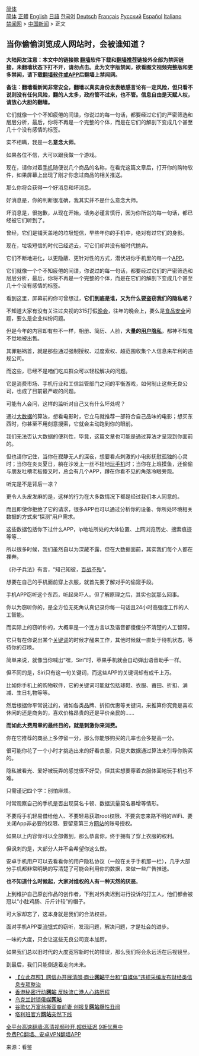  <!-- 面包屑导航 --> <div class="breadcrumb"><!-- GTranslate: https://gtranslate.io/ -->  <div class="switcher notranslate">  <div class="selected">  <a href="#" onclick="return false;"> 简体</a>  </div>  <div class="option">  <a href="https://www.bannedbook.org" onclick="doGTranslate('zh-CN|zh-CN');jQuery('div.switcher div.selected a').html(jQuery(this).html());return false;" title="简体中文" class="nturl selected"> 简体</a>  <a href="https://www.bannedbook.org/zh-tw/" onclick="doGTranslate('zh-CN|zh-TW');jQuery('div.switcher div.selected a').html(jQuery(this).html());return false;" title="繁體中文" class="nturl"> 正體</a>  <a href="https://www.bannedbook.org/en/" onclick="doGTranslate('zh-CN|en');jQuery('div.switcher div.selected a').html(jQuery(this).html());return false;" title="English" class="nturl"> English</a>  <a href="https://www.bannedbook.org/ja/" onclick="doGTranslate('zh-CN|ja');jQuery('div.switcher div.selected a').html(jQuery(this).html());return false;" title="日本語" class="nturl"> 日語</a>  <a href="https://www.bannedbook.org/ko/" onclick="doGTranslate('zh-CN|ko');jQuery('div.switcher div.selected a').html(jQuery(this).html());return false;" title="한국어" class="nturl"> 한국어</a>  <a href="https://www.bannedbook.org/de/" onclick="doGTranslate('zh-CN|de');jQuery('div.switcher div.selected a').html(jQuery(this).html());return false;" title="Deutsch" class="nturl"> Deutsch</a>  <a href="https://www.bannedbook.org/fr/" onclick="doGTranslate('zh-CN|fr');jQuery('div.switcher div.selected a').html(jQuery(this).html());return false;" title="Français" class="nturl"> Français</a>  <a href="https://www.bannedbook.org/ru/" onclick="doGTranslate('zh-CN|ru');jQuery('div.switcher div.selected a').html(jQuery(this).html());return false;" title="Русский" class="nturl"> Русский</a>  <a href="https://www.bannedbook.org/es/" onclick="doGTranslate('zh-CN|es');jQuery('div.switcher div.selected a').html(jQuery(this).html());return false;" title="Español" class="nturl"> Español</a>  <a href="https://www.bannedbook.org/it/" onclick="doGTranslate('zh-CN|it');jQuery('div.switcher div.selected a').html(jQuery(this).html());return false;" title="Italiano" class="nturl"> Italiano</a>  </div>  </div>      <div class='breadcrumb-sub'><!-- Breadcrumb NavXT 6.3.0 --> <a href="https://www.bannedbook.org/" class="home">禁闻网</a> &gt; <a href="https://www.bannedbook.org/bnews/cnnews/" class="category">中国新闻</a> &gt; 正文</div></div><h2>当你偷偷浏览成人网站时，会被谁知道？</h2> <p class="notice"><b>大陆网友注意：本文中的链接除 <a href="https://github.com/bannedbook/fanqiang" >翻墙</a>软件下载和<a href="https://github.com/killgcd/justmysocks/blob/master/README.md">翻墙推荐</a>链接外全部为禁网链接，未翻墙状态下打不开，请勿点击。此为文字版禁闻，欲看图文视频完整版和更多禁闻，请下载<a href="https://github.com/bannedbook/fanqiang">翻墙软件或APP</a>后翻墙上禁闻网。</p><p>备注：翻墙看新闻非常安全，翻墙以真实身份发表敏感言论有一定风险，但只看不说则没有任何风险，翻的人太多，政府管不过来，也不管。信息自由是天赋人权，请放心大胆的翻墙。</b></p>  <div class="entry"> <p id="summary">它们就像一个个不知疲倦的间谍，你说过的每一句话，都要经过它们的严密筛选和层层分析，最后，你将不再是一个完整的个体，而是在它们的解剖下变成几个甚至几十个没有感情的标签。</p> <p>实不相瞒，我是一名<strong>意念大师</strong>。</p> <p>如果各位不信，大可以跟我做一个游戏。</p> <p>现在，请你对着<a href="https://www.bannedbook.org/bnews/tag/%e6%89%8b%e6%9c%ba/" class="st_tag internal_tag" rel="tag" title="标签 手机 下的日志">手机</a>随便说几个商品的名称，在看完这篇文章后，打开你的购物软件，如果屏幕上出现了刚才你念过商品的相关推送。</p> <p>那么你将会获得一个好消息和坏消息。</p> <p>好消息是，你的判断很准确，我其实并不是什么意念大师。</p> <p>坏消息是，很抱歉，从现在开始，请务必谨言慎行，因为你所说的每一句话，都已经被它们听到了。</p> <p>曾经，它们是铺天盖地的垃圾短信，早些年你的手机中，绝对有过它们的身影。</p> <p>现在，垃圾短信的时代已经远去，可它们却并没有被时代抛弃。</p> <p>它们不断地进化，以更隐蔽、更针对性的方式，潜伏进你手机里的每一个<a href="https://www.bannedbook.org/bnews/tag/app/" class="st_tag internal_tag" rel="tag" title="标签 APP 下的日志">APP</a>。</p> <p>它们就像一个个不知疲倦的间谍，你说过的每一句话，都要经过它们的严密筛选和层层分析，最后，你将不再是一个完整的个体，而是在它们的解剖下变成几个甚至几十个没有感情的标签。</p> <p>看到这里，屏幕前的你可曾想过，<strong>它们到底是谁，又为什么要盗窃我们的隐私呢？</strong></p> <p>不知道大家有没有关注过央视的315打假<span class='wp_keywordlink_affiliate'><a href="https://zh-cn.shenyunperformingarts.org/" title="晚会" target="_blank">晚会</a></span>，往年的晚会上，要么是<a href="https://www.bannedbook.org/bnews/tag/%e9%a3%9f%e5%93%81%e5%ae%89%e5%85%a8/" class="st_tag internal_tag" rel="tag" title="标签 食品安全 下的日志">食品安全</a>问题，要么是企业纠纷问题。</p>  <p>但是今年的内容却有些不一样，相册、简历、人脸，<strong>大量的<a href="https://www.bannedbook.org/bnews/tag/%E7%94%A8%E6%88%B7%E9%9A%90%E7%A7%81/" class="st_tag internal_tag" rel="tag" title="标签 用户隐私 下的日志">用户隐私</a></strong>，都神不知鬼不觉地被出售。</p> <p>其罪魁祸首，就是那些通过强制授权、过度索权、超范围收集个人信息来牟利的违规公司。</p> <p>而这些，已经不是咱们吃瓜群众可以轻松解决的问题。</p> <p>它是消费市场、手机行业和工信监管部门之间的平衡游戏，如何制止这些无良公司，也成了目前最严峻的问题。</p> <p>可能有人会问，这样的监听对自己又有什么坏处呢？</p> <p>通过<a href="https://www.bannedbook.org/bnews/tag/%e5%a4%a7%e6%95%b0%e6%8d%ae/" class="st_tag internal_tag" rel="tag" title="标签 大数据 下的日志">大数据</a>的算法，想看电影时，它立马就推荐一部符合自己品味的电影；想买东西时，你甚至不用刻意搜索，它就会主动跑到你的眼前。</p> <p>我们无法否认大数据的便利性，毕竟，这篇文章也可能是通过算法才呈现到你面前的。</p> <p>但也请你记住，当你在寂静无人的深夜，想要看点刺激的小电影抚慰孤独的心灵时；当你在炎炎夏日，躺在沙发上一丝不挂地<a href="https://www.bannedbook.org/bnews/tag/%E7%8E%A9%E6%89%8B%E6%9C%BA/" class="st_tag internal_tag" rel="tag" title="标签 玩手机 下的日志">玩手机</a>时；当你在上班摸鱼，还偷偷与朋友吐槽老板傻叉时，总会有几个APP，蹲在你看不见的角落冷眼旁观。</p> <p>听完是不是背后一凉？</p> <p>更令人头皮发麻的是，这样的行为在大多数情况下都是经过我们本人同意的。</p> <p>而且即使你拒绝了它的请求，很多APP也可以通过分析你的设备、你所处环境相关数据的方式来“探测”用户需求。</p> <p>这些数据包括你下过什么APP，ip地址所处的大体位置、上网浏览历史、搜索痕迹等等&#8230;</p> <p>所以很多时候，我们虽然自以为深藏不露，但在大数据面前，其实我们每个人都在裸奔。</p>  <p>《孙子兵法》有言，“知己知彼，<a href="https://www.bannedbook.org/bnews/tag/%E7%99%BE%E6%88%98%E4%B8%8D%E6%AE%86/" class="st_tag internal_tag" rel="tag" title="标签 百战不殆 下的日志">百战不殆</a>”。</p> <p>想要在自己的手机面前穿上衣服，就首先要了解对手的偷窥手段。</p> <p>手机APP窃听这个东西，听起来吓人。但了解原理之后，其实也就那么回事。</p> <p>你以为窃听你的，是全方位无死角认真记录你每一句话且24小时高强度工作的人工智能。</p> <p>而实际上的窃听你的，大概率是一个连方言以及谐音都傻傻分不清楚的人工智障。</p> <p>它只有在你说出某个<a href="https://www.bannedbook.org/bnews/tag/%e5%85%b3%e9%94%ae%e8%af%8d/" class="st_tag internal_tag" rel="tag" title="标签 关键词 下的日志">关键词</a>的时候才醒来工作，其他时候就一直处于待机状态，等待你的召唤。</p> <p>简单来说，就像当你喊出“嘿，Siri”时，苹果手机就会自动弹出语音助手一样。</p> <p>但不同的是，Siri只有这一句关键词，而这些APP的关键词却有成千上万。</p> <p>比如你手机上的购物软件，它的关键词可能就包括球鞋、衣服、莆田、折扣、满减、生日礼物等等。</p> <p>然后根据你平常说过的，诸如各类品牌、折扣优惠等关键词，来推算你究竟是喜欢休闲的还是商务的，喜欢价格昂贵的还是平价亲民的……</p> <p><strong>而如此大费周章的最终目的，就是刺激你来消费。</strong></p> <p>你在它推荐的商品上多停留一分，那么你能够购买的几率也会多提高一分。</p> <p>很可能你花了一个小时才挑选出来的好看衣服，只是大数据通过算法来引导你购买的。</p>  <p>隐私被看光、爱好被玩弄的感觉很不好受，但其实想要穿着衣服体面地玩手机也不难。</p> <p>只需谨记四个字：别怕麻烦。</p> <p>时常观察自己的手机是否出现莫名卡顿、数据流量莫名暴增等情形。</p> <p>不要将手机轻易借给他人、不要轻易获取root权限、不要贪恋来路不明的WiFi、要关闭App非必要的权限、要留意第三方<a href="https://www.bannedbook.org/bnews/tag/%e7%bd%91%e7%ab%99/" class="st_tag internal_tag" rel="tag" title="标签 网站 下的日志">网站</a>的账号授权。</p> <p>如果以上内容你可以全部做到，那么恭喜你，终于拥有了穿上衣服的权利。</p> <p>但讽刺的是，大部分人并不会希望你这么做。</p> <p>安卓手机用户可以去看看你的用户隐私协议（一般在关于手机那一栏），几乎大部分手机都非常明确的写清楚了可能会利用你的数据，来做一些广告推送。</p> <p><strong>也不知道什么时候起，大家对维权的人有一种天然的厌恶</strong>。</p> <p>上到维护自己原创作品的创作者，下到对外卖迟到进行投诉的打工人，他们都会被冠以“小肚鸡肠、斤斤计较”的帽子。</p> <p>可大家却忘了，这本身就是我们的合法权益。</p> <p>面对手机APP耍<span class='wp_keywordlink'><a href="https://www.bannedbook.org/forum11/topic282.html" title="禁片：评中国共产党的流氓本性" target="_blank">流氓</a></span>式的窃听，发现问题，解决问题，才是社会的进步。</p> <p>一味的大度，只会让这些无良公司变本加厉。</p> <p>如果我们总以旧时代的大度宽容新时代的错误，那么我们将会永远活在后视镜里。</p>  <p>到最后，我们只能倒退着走向未来。</p> <ul class='op-related-articles' title='相关阅读'> <li><a href='https://www.bannedbook.org/bnews/baitai/20210830/1615445.html' target='_blank'>【立此存照】网信办开展清朗·商业<b>网站</b>平台和“自媒体”违规采编发布财经类信息专项整治</a></li> <li><a href='https://www.bannedbook.org/bnews/ssgc/20210825/1612478.html' target='_blank'>香港秘密行动<b>网站</b> 反映流亡港人心路历程</a></li> <li><a href='https://www.bannedbook.org/bnews/baitai/20210824/1612010.html' target='_blank'>乌克兰封锁俄媒<b>网站</b></a></li> <li><a href='https://www.bannedbook.org/bnews/lifebaike/20210822/1611149.html' target='_blank'>谷歌亿万富翁撕亚裔前妻 创报复<b>网站</b>爆性丑闻</a></li> <li><a href='https://www.bannedbook.org/bnews/baitai/20210821/1610601.html' target='_blank'>塔利班官方<b>网站</b>突然下线</a></li> </ul> <p class="texttj"> <a href="https://github.com/bannedbook/fanqiang/wiki/V2ray%E6%9C%BA%E5%9C%BA" target="_blank">全平台高速翻墙:高清视频秒开,超低延迟,9折优惠中</a><br/> <a href="https://github.com/bannedbook/fanqiang/wiki/%E7%A6%81%E9%97%BB%E7%BD%91%E5%AE%89%E5%8D%93%E7%BF%BB%E5%A2%99%E6%96%B0%E9%97%BBAPP" target="_blank">免费PC翻墙、安卓VPN翻墙APP</a></p><p> 来源：看鉴 </p><a name='sharetosocial'></a>  <div style="margin-bottom:5px;padding-bottom:5px;clear:both"> <div id="archive-pix-1" class="banner-ads"> <!-- AuctionX Display platform tag START --> <div id="26318x728x90x621x_ADSLOT2" clicktrack="%%CLICK_URL_ESC%%"></div> <!-- AuctionX Display platform tag END --> </div> <div id="archive-pix-2" class="banner-ads"> <!-- AuctionX Display platform tag START --> <div id="26315x300x250x621x_ADSLOT2" clicktrack="%%CLICK_URL_ESC%%"></div> <!-- AuctionX Display platform tag END --> </div> </div>  <div id="archive-pix-1" class="banner-ads"> <!-- AuctionX Display platform tag START --> <div id="26318x728x90x621x_ADSLOT3" clicktrack="%%CLICK_URL_ESC%%"></div> <!-- AuctionX Display platform tag END --> </div> </div><!--END ENTRY--> 